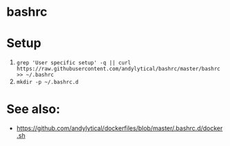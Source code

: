 # bashrc

# Setup
1. `grep 'User specific setup' -q || curl https://raw.githubusercontent.com/andylytical/bashrc/master/bashrc >> ~/.bashrc`
1. `mkdir -p ~/.bashrc.d`

# See also:
* https://github.com/andylytical/dockerfiles/blob/master/.bashrc.d/docker.sh
